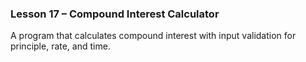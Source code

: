 ### Lesson 17 – Compound Interest Calculator  
A program that calculates compound interest with input validation for principle, rate, and time.  
